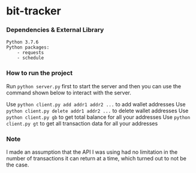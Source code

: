 # bit-tracker

### Dependencies & External Library
    Python 3.7.6
    Python packages:
        - requests
        - schedule

### How to run the project
Run `python server.py` first to start the server and then you can use the command shown below to interact with the server.

Use `python client.py add addr1 addr2 ...` to add wallet addresses
Use `python client.py delete addr1 addr2 ...` to delete wallet addresses
Use `python client.py gb` to get total balance for all your addresses
Use `python client.py gt` to get all transaction data for all your addresses

### Note
I made an assumption that the API I was using had no limitation in the number of transactions it can return at a time, which turned out to not be the case. 